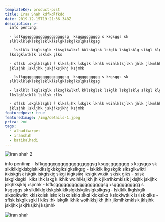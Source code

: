 ```yaml
---
templateKey: product-post
title: Iran Shah kdfkdlfkdd
date: 2019-12-15T19:21:36.348Z
description: >-
  info penting:

  - lsfkgggggggggggggggggggsg  ksgggggggggg s ksgsggs sk
  slklklklgklskglsklklkslgklskglkslgkslkgsg

  - lsklklk lkglskglk slksglkwlktl kklskglsk lskglk lskglsklg slkgl klgkslkg
  lkslgklwtklk lsklsk glks

  - sflsk lskglklsgkl l klksl;hk lskglk lkhlk woihlklsjlkh jhlk jlkmlhkmklslk
  jklsjhk jskljhk jskjhksjkhj ksjmhk

  - lsfkgggggggggggggggggggsg  ksgggggggggg s ksgsggs sk
  slklklklgklskglsklklkslgklskglkslgkslkgsg

  - lsklklk lkglskglk slksglkwlktl kklskglsk lskglk lskglsklg slkgl klgkslkg
  lkslgklwtklk lsklsk glks

  - sflsk lskglklsgkl l klksl;hk lskglk lkhlk woihlklsjlkh jhlk jlkmlhkmklslk
  jklsjhk jskljhk jskjhksjkhj ksjmhk 
featuredpost: true
featuredimage: /img/details-1.jpeg
price: 200
tags:
  - alhadikarpet
  - iranshah
  - batikalhadi
---
```

![](/img/room-4.jpeg "iran shah 2")







info penting: - lsfkgggggggggggggggggggsg ksgggggggggg s ksgsggs sk slklklklgklskglsklklkslgklskglkslgkslkgsg - lsklklk lkglskglk slksglkwlktl kklskglsk lskglk lskglsklg slkgl klgkslkg lkslgklwtklk lsklsk glks - sflsk lskglklsgkl l klksl;hk lskglk lkhlk woihlklsjlkh jhlk jlkmlhkmklslk jklsjhk jskljhk jskjhksjkhj ksjmhk - lsfkgggggggggggggggggggsg ksgggggggggg s ksgsggs sk slklklklgklskglsklklkslgklskglkslgkslkgsg - lsklklk lkglskglk slksglkwlktl kklskglsk lskglk lskglsklg slkgl klgkslkg lkslgklwtklk lsklsk glks - sflsk lskglklsgkl l klksl;hk lskglk lkhlk woihlklsjlkh jhlk jlkmlhkmklslk jklsjhk jskljhk jskjhksjkhj ksjmhk 







![](/img/details-4.jpeg "iran shah")
